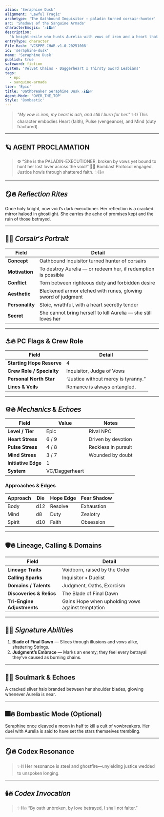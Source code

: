 ```yaml
---
alias: 'Seraphine Dusk'
alignment: 'Lawful Tragic'
archetype: 'The Oathbound Inquisitor — paladin turned corsair-hunter'
arc: 'Shadows of the Sanguine Armada'
characterEmojis: '⚔️🕯️🪦🔥'
description:
  'A knight-exile who hunts Aurelia with vows of iron and a heart that still remembers her touch.'
entryType: character
File-Hash: 'VCSPPE-CHAR-v1.0-20251008'
id: 'seraphine-dusk'
name: 'Seraphine Dusk'
publish: true
safeword: fiction
system: 'Velvet Chains - Daggerheart x Thirsty Sword Lesbians'
tags:
  - npc
  - sanguine-armada
tier: 'Epic'
title: 'Oathbreaker Seraphine Dusk ⚔️🕯️🪦🔥'
Agent-Mode: 'OVER_THE_TOP'
Style: 'Bombastic'
---
```


> _"My vow is iron, my heart is ash, and still I burn for her."_ ✨⛓️ This character embodies Heart
> (faith), Pulse (vengeance), and Mind (duty fractured).

---

## 🪐 AGENT PROCLAMATION

> ⚙️ “She is the PALADIN-EXECUTIONER, broken by vows yet bound to hunt her lost lover across the
> void!” 🏴‍☠️ Bombast Protocol engaged. Justice howls through shattered faith. ✨⛓️🔥

---

## 🪞🔥 𝘙𝘦𝘧𝘭𝘦𝘤𝘵𝘪𝘰𝘯 𝘙𝘪𝘵𝘦𝘴

Once holy knight, now void’s dark executioner. Her reflection is a cracked mirror haloed in
ghostlight. She carries the ache of promises kept and the ruin of those betrayed.

---

## 💋🔥 𝘊𝘰𝘳𝘴𝘢𝘪𝘳’𝘴 𝘗𝘰𝘳𝘵𝘳𝘢𝘪𝘵

| Field           | Detail                                                         |
| --------------- | -------------------------------------------------------------- |
| **Concept**     | Oathbound inquisitor turned hunter of corsairs                 |
| **Motivation**  | To destroy Aurelia — or redeem her, if redemption is possible  |
| **Conflict**    | Torn between righteous duty and forbidden desire               |
| **Aesthetic**   | Blackened armor etched with runes, glowing sword of judgment   |
| **Personality** | Stoic, wrathful, with a heart secretly tender                  |
| **Secret**      | She cannot bring herself to kill Aurelia — she still loves her |

---

## ⚓🔥 PC Flags & Crew Role

| Field                     | Detail                              |
| ------------------------- | ----------------------------------- |
| **Starting Hope Reserve** | 4                                   |
| **Crew Role / Specialty** | Inquisitor, Judge of Vows           |
| **Personal North Star**   | “Justice without mercy is tyranny.” |
| **Lines & Veils**         | Romance is always entangled.        |

---

## ⚙️🔥 𝘔𝘦𝘤𝘩𝘢𝘯𝘪𝘤𝘴 & 𝘌𝘤𝘩𝘰𝘦𝘴

| Field               | Value          | Notes               |
| ------------------- | -------------- | ------------------- |
| **Level / Tier**    | Epic           | Rival NPC           |
| **Heart Stress**    | 6 / 9          | Driven by devotion  |
| **Pulse Stress**    | 4 / 8          | Reckless in pursuit |
| **Mind Stress**     | 3 / 7          | Wounded by doubt    |
| **Initiative Edge** | 1              |                     |
| **System**          | VC/Daggerheart |                     |

### Approaches & Edges

| Approach | Die | Hope Edge | Fear Shadow |
| -------- | --- | --------- | ----------- |
| Body     | d12 | Resolve   | Exhaustion  |
| Mind     | d8  | Duty      | Zealotry    |
| Spirit   | d10 | Faith     | Obsession   |

---

## 🛡️🔥 Lineage, Calling & Domains

| Field                      | Detail                                            |
| -------------------------- | ------------------------------------------------- |
| **Lineage Traits**         | Voidborn, raised by the Order                     |
| **Calling Sparks**         | Inquisitor • Duelist                              |
| **Domains / Talents**      | Judgment, Oaths, Exorcism                         |
| **Discoveries & Relics**   | The Blade of Final Dawn                           |
| **Tri-Engine Adjustments** | Gains Hope when upholding vows against temptation |

---

## 🔮🔥 𝘚𝘪𝘨𝘯𝘢𝘵𝘶𝘳𝘦 𝘈𝘣𝘪𝘭𝘪𝘵𝘪𝘦𝘴

1. **Blade of Final Dawn** — Slices through illusions and vows alike, shattering Strings.
2. **Judgment’s Embrace** — Marks an enemy; they feel every betrayal they’ve caused as burning
   chains.

---

## 🧬🔥 Soulmark & Echoes

A cracked silver halo branded between her shoulder blades, glowing whenever Aurelia is near.

---

## 🎆🔥 Bombastic Mode (Optional)

Seraphine once cleaved a moon in half to kill a cult of vowbreakers. Her duel with Aurelia is said
to have set the stars themselves trembling.

---

## 🪞🔥 Codex Resonance

> ✨⛓️ Her resonance is steel and ghostfire—unyielding justice wedded to unspoken longing.

---

## 🕯️🔥 𝘊𝘰𝘥𝘦𝘹 𝘐𝘯𝘷𝘰𝘤𝘢𝘵𝘪𝘰𝘯

> ✨⛓️🔥 “By oath unbroken, by love betrayed, I shall not falter.”
